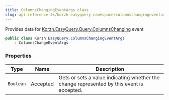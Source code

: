 ```yaml
---
title: ColumnsChangingEventArgs class
slug: api-reference-4x/korzh-easyquery-namespace/columnschangingeventargs-class
---
```



Provides data for [Korzh.EasyQuery.Query.ColumnsChanging](/api-reference-4x/korzh-easyquery-namespace/query-class) event
```csharp
public class Korzh.EasyQuery.ColumnsChangingEventArgs
    : ColumnsChangeEventArgs

```

### Properties

| Type | Name | Description | 
| --- | --- | --- | 
| `Boolean` | Accepted | Gets or sets a value indicating whether the change represented by this event is accepted. |